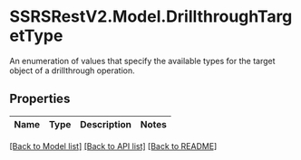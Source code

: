 # SSRSRestV2.Model.DrillthroughTargetType
An enumeration of values that specify the available types for the target object of a drillthrough operation.

## Properties

Name | Type | Description | Notes
------------ | ------------- | ------------- | -------------

[[Back to Model list]](../../README.md#documentation-for-models) [[Back to API list]](../../README.md#documentation-for-api-endpoints) [[Back to README]](../../README.md)

